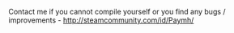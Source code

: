 Contact me if you cannot compile yourself or you find any bugs / improvements - http://steamcommunity.com/id/Paymh/
